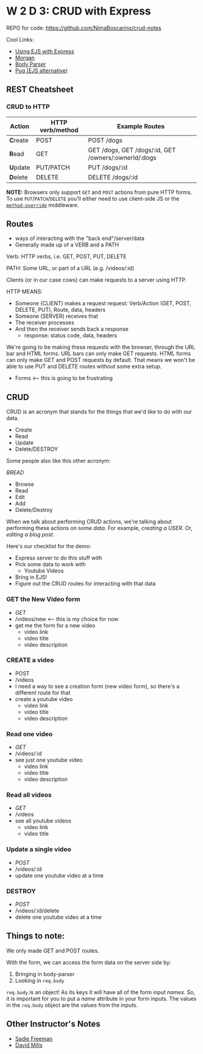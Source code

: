 # W 2 D 3: CRUD with Express

REPO for code: https://github.com/NimaBoscarino/crud-notes


Cool Links:

- [Using EJS with Express](https://github.com/mde/ejs/wiki/Using-EJS-with-Express)
- [Morgan](https://www.npmjs.com/package/morgan)
- [Body Parser](https://www.npmjs.com/package/body-parser)
- [Pug (EJS alternative)](https://pugjs.org)

## REST Cheatsheet

### CRUD to HTTP

| Action    | HTTP verb/method | Example Routes
| --------- | ---------------- | --------------
|**C**reate | POST             | POST /dogs
|**R**ead   | GET              | GET /dogs, GET /dogs/:id, GET /owners/:ownerId/:dogs
|**U**pdate | PUT/PATCH        | PUT /dogs/:id
|**D**elete | DELETE           | DELETE /dogs/:id

**NOTE:** Browsers only support `GET` and `POST` actions from pure HTTP forms. To use `PUT`/`PATCH`/`DELETE` you'll either need to use client-side JS or the [`method-override`](http://expressjs.com/en/resources/middleware/method-override.html) middleware.

## Routes

- ways of interacting with the "back end"/server/data
- Generally made up of a VERB and a PATH

Verb: HTTP verbs, i.e. GET, POST, PUT, DELETE

PATH: Some URL, or part of a URL (e.g. /videos/:id)

Clients (or in our case cows) can make requests to a server using HTTP.

HTTP MEANS:

- Someone (CLIENT) makes a request
	request: Verb/Action (GET, POST, DELETE, PUT), Route, data, headers
- Someone (SERVER) receives that
- The receiver processes
- And then the receiver sends back a response
	- response: status code, data, headers

We're going to be making these requests with the browser, through the URL bar and HTML forms. URL bars can only make GET requests. HTML forms can only make GET and POST requests by default. That means we won't be able to use PUT and DELETE routes without some extra setup.

- Forms <-- this is going to be frustrating

## CRUD

CRUD is an acronym that stands for the things that we'd like to do with our data.

- Create
- Read
- Update
- Delete/DESTROY

Some people also like this other acronym:

*BREAD*

- Browse
- Read
- Edit
- Add
- Delete/Destroy

When we talk about performing CRUD actions, we're talking about performing these actions on some _data_. For example, _creating a USER_. Or, _editing a blog post_.

Here's our checklist for the demo:

- Express server to do this stuff with
- Pick some data to work with
	- Youtube Videos
- Bring in EJS!
- Figure out the CRUD routes for interacting with that data

### GET the New Video form

- *GET*
- /videos/new <-- this is my choice for now
- get me the form for a new video
	- video link
	- video title
	- video description

### CREATE a video

- POST
- /videos
- I need a way to see a creation form (new video form), so there's a different route for that
- create a youtube video
	- video link
	- video title
	- video description

### Read one video
- *GET*
- /videos/:id
- see just one youtube video
	- video link
	- video title
	- video description

### Read all videos
- *GET*
- /videos 
- see all youtube videos
	- video link
	- video title

### Update a single video
- *POST*
- /videos/:id
- update one youtube video at a time

### DESTROY
- *POST*
- /videos/:id/delete
- delete one youtube video at a time


## Things to note:

We only made GET and POST routes.

With the form, we can access the form data on the server side by:

1. Bringing in body-parser
2. Looking in `req.body`

`req.body` is an object! As its keys it will have all of the form input *names*. So, it is important for you to put a *name* attribute in your form inputs. The values in the `req.body` object are the values from the inputs.

## Other Instructor's Notes

- [Sadie Freeman](https://web.compass.lighthouselabs.ca/activities/164/lectures/2436)
- [David Mills](https://web.compass.lighthouselabs.ca/activities/164/lectures/2326)